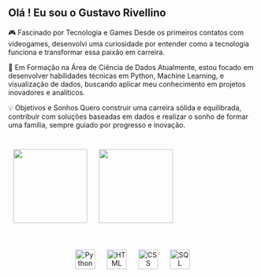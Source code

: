 ## Olá ! Eu sou o Gustavo Rivellino 

🎮 Fascinado por Tecnologia e Games
Desde os primeiros contatos com videogames, desenvolvi uma curiosidade por entender como a tecnologia funciona e transformar essa paixão em carreira.

🚀 Em Formação na Área de Ciência de Dados
Atualmente, estou focado em desenvolver habilidades técnicas em Python, Machine Learning, e visualização de dados, buscando aplicar meu conhecimento em projetos inovadores e analíticos.

💡 Objetivos e Sonhos
Quero construir uma carreira sólida e equilibrada, contribuir com soluções baseadas em dados e realizar o sonho de formar uma família, sempre guiado por progresso e inovação.

  <br>

<div align="left">
  <!-- GitHub Stats -->
  <img src="https://github-readme-stats.vercel.app/api?username=gustavorivellino&show_icons=true&theme=radical" height="150" style="margin: 10px;">
  <img src="https://github-readme-stats.vercel.app/api/top-langs/?username=gustavorivellino&layout=compact&theme=radical" height="150" style="margin: 10px;">
</div>
  <br><br>
<div align="center">
  <!-- Icons -->
  <img src="https://cdn.jsdelivr.net/gh/devicons/devicon/icons/python/python-original.svg" height="40" alt="Python" style="margin: 10px;">
  <img src="https://cdn.jsdelivr.net/gh/devicons/devicon/icons/html5/html5-original.svg" height="40" alt="HTML" style="margin: 10px;">
  <img src="https://cdn.jsdelivr.net/gh/devicons/devicon/icons/css3/css3-original.svg" height="40" alt="CSS" style="margin: 10px;">
  <img src="https://cdn.jsdelivr.net/gh/devicons/devicon/icons/mysql/mysql-original.svg" height="40" alt="SQL" style="margin: 10px;">
</div>
